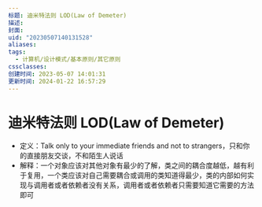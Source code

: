 ```yaml
---
标题: 迪米特法则 LOD(Law of Demeter)
描述: 
封面: 
uid: "20230507140131528"
aliases: 
tags:
  - 计算机/设计模式/基本原则/其它原则
cssclasses: 
创建时间: 2023-05-07 14:01:31
更新时间: 2024-01-22 16:57:29
---
```


# 迪米特法则 LOD(Law of Demeter)

- 定义：Talk only to your immediate friends and not to strangers，只和你的直接朋友交谈，不和陌生人说话
- 解释：一个对象应该对其他对象有最少的了解，类之间的耦合度越低，越有利于复用，一个类应该对自己需要耦合或调用的类知道得最少，类的内部如何实现与调用者或者依赖者没有关系，调用者或者依赖者只需要知道它需要的方法即可
